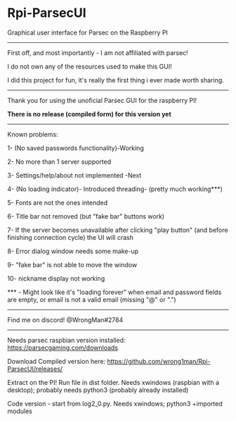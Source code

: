 # Rpi-ParsecUI
Graphical user interface for Parsec on the Raspberry PI

-----------------------


First off, and most importantly - I am not affiliated with parsec!

I do not own any of the resources used to make this GUI!

I did this project for fun, it's really the first thing i ever made worth sharing.

----------------------

Thank you for using the unoficial Parsec GUI for the raspberry PI!

__There is no release (compiled form) for this version yet__

----------------------

Known problems:

1- (No saved passwords functionality)-Working

2- No more than 1 server supported

3- Settings/help/about not implemented -Next

4- (No loading indicator)- Introduced threading- (pretty much working***)


5- Fonts are not the ones intended

6- Title bar not removed (but "fake bar" buttons work)

7- If the server becomes unavailable after clicking "play button" (and before finishing connection cycle) the UI will crash

8- Error dialog window needs some make-up

9- "fake bar" is not able to move the window

10- nickname display not working

*** - Might look like it's "loading forever" when email and password fields are empty, or email is not a valid email (missing "@" or ".")

----------------------------------------------

Find me on discord! @WrongMan#2784

----------------------------------------------

Needs parsec raspbian version installed: https://parsecgaming.com/downloads



Download Compiled version here: https://github.com/wrong1man/Rpi-ParsecUI/releases/

Extract on the PI! Run file in dist folder. Needs xwindows (raspbian with a desktop); probably needs python3 (probably already installed)


Code version - start from log2_0.py. Needs xwindows; python3 +imported modules

